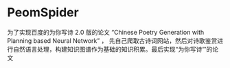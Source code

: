 # PeomSpider
为了实现百度的为你写诗 2.0 版的论文 “Chinese Poetry Generation with Planning based Neural Network” ， 先自己爬取古诗词网站，然后对诗歌鉴赏进行自然语言处理，构建知识图谱作为基础的知识积累。最后实现“为你写诗”’的论文

